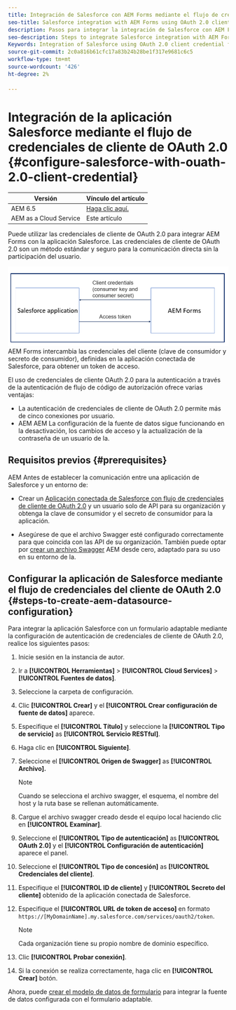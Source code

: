 ```yaml
---
title: Integración de Salesforce con AEM Forms mediante el flujo de credenciales del cliente OAuth 2.0
seo-title: Salesforce integration with AEM Forms using OAuth 2.0 client credential flow
description: Pasos para integrar la integración de Salesforce con AEM Forms mediante el flujo de credenciales del cliente de OAuth 2.0
seo-description: Steps to integrate Salesforce integration with AEM Forms using OAuth 2.0 client credential flow
Keywords: Integration of Salesforce using OAuth 2.0 client credential flow, salesforce integration with oauth2 using client credential flow, salesforce and client credential integration
source-git-commit: 2c0a816b61cfc17a83b24b28be1f317e9681c6c5
workflow-type: tm+mt
source-wordcount: '426'
ht-degree: 2%

---
```



# Integración de la aplicación Salesforce mediante el flujo de credenciales de cliente de OAuth 2.0 {#configure-salesforce-with-ouath-2.0-client-credential}

| Versión | Vínculo del artículo |
| -------- | ---------------------------- |
| AEM 6.5 | [Haga clic aquí.](https://experienceleague.adobe.com/docs/experience-manager-65/forms/form-data-model/oauth2-client-credentials-flow-for-server-to-server-integration.html) |
| AEM as a Cloud Service | Este artículo |

Puede utilizar las credenciales de cliente de OAuth 2.0 para integrar AEM Forms con la aplicación Salesforce. Las credenciales de cliente de OAuth 2.0 son un método estándar y seguro para la comunicación directa sin la participación del usuario.

![Flujo de trabajo al establecer la comunicación entre AEM Forms y la aplicación Salesforce](/help/forms/assets/salesforce-workflow.png)
AEM Forms intercambia las credenciales del cliente (clave de consumidor y secreto de consumidor), definidas en la aplicación conectada de Salesforce, para obtener un token de acceso.

El uso de credenciales de cliente OAuth 2.0 para la autenticación a través de la autenticación de flujo de código de autorización ofrece varias ventajas:

* La autenticación de credenciales de cliente de OAuth 2.0 permite más de cinco conexiones por usuario.
* AEM AEM La configuración de la fuente de datos sigue funcionando en la desactivación, los cambios de acceso y la actualización de la contraseña de un usuario de la.

## Requisitos previos {#prerequisites}

AEM Antes de establecer la comunicación entre una aplicación de Salesforce y un entorno de:

* Crear un [Aplicación conectada de Salesforce con flujo de credenciales de cliente de OAuth 2.0](https://help.salesforce.com/s/articleView?id=sf.connected_app_client_credentials_setup.htm&amp;type=5) y un usuario solo de API para su organización y obtenga la clave de consumidor y el secreto de consumidor para la aplicación.

* Asegúrese de que el archivo Swagger esté configurado correctamente para que coincida con las API de su organización. También puede optar por [crear un archivo Swagger](https://experienceleague.adobe.com/docs/experience-manager-learn/cloud-service/forms/integrate-with-salesforce/describe-rest-api.html) AEM desde cero, adaptado para su uso en su entorno de la.


## Configurar la aplicación de Salesforce mediante el flujo de credenciales del cliente de OAuth 2.0 {#steps-to-create-aem-datasource-configuration}

Para integrar la aplicación Salesforce con un formulario adaptable mediante la configuración de autenticación de credenciales de cliente de OAuth 2.0, realice los siguientes pasos:

1. Inicie sesión en la instancia de autor.
1. Ir a **[!UICONTROL Herramientas]** > **[!UICONTROL Cloud Services]** > **[!UICONTROL Fuentes de datos]**.
1. Seleccione la carpeta de configuración.
1. Clic **[!UICONTROL Crear]** y el **[!UICONTROL Crear configuración de fuente de datos]** aparece.
1. Especifique el **[!UICONTROL Título]** y seleccione la **[!UICONTROL Tipo de servicio]** as **[!UICONTROL Servicio RESTful]**.
1. Haga clic en **[!UICONTROL Siguiente]**.
1. Seleccione el **[!UICONTROL Origen de Swagger]** as **[!UICONTROL Archivo].**

   >[!NOTE]
   >
   > Cuando se selecciona el archivo swagger, el esquema, el nombre del host y la ruta base se rellenan automáticamente.

1. Cargue el archivo swagger creado desde el equipo local haciendo clic en **[!UICONTROL Examinar]**.
1. Seleccione el **[!UICONTROL Tipo de autenticación]** as **[!UICONTROL OAuth 2.0]** y el **[!UICONTROL Configuración de autenticación]** aparece el panel.
1. Seleccione el **[!UICONTROL Tipo de concesión]** as **[!UICONTROL Credenciales del cliente]**.
1. Especifique el **[!UICONTROL ID de cliente]** y **[!UICONTROL Secreto del cliente]** obtenido de la aplicación conectada de Salesforce.
1. Especifique el **[!UICONTROL URL de token de acceso]** en formato
   `https://[MyDomainName].my.salesforce.com/services/oauth2/token`.

   >[!NOTE]
   >
   > Cada organización tiene su propio nombre de dominio específico.

1. Clic **[!UICONTROL Probar conexión]**.
1. Si la conexión se realiza correctamente, haga clic en **[!UICONTROL Crear]** botón.

Ahora, puede [crear el modelo de datos de formulario](/help/forms/create-form-data-models.md) para integrar la fuente de datos configurada con el formulario adaptable.

